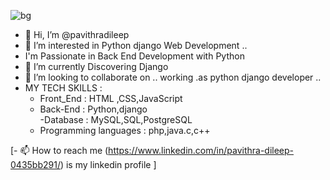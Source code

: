 ![bg](https://github.com/pavithradileep/pavithradileep/assets/137876673/0bf8fef9-3b92-4df5-a66c-195b2e435298)

- 👋 Hi, I’m @pavithradileep
- 👀 I’m interested in  Python django Web Development ..
-  I'm Passionate in Back End Development with Python 
- 🌱 I’m currently  Discovering Django 
-  💞️ I’m looking to collaborate on .. working .as python django  developer ..
- MY TECH  SKILLS :
  - Front_End : HTML ,CSS,JavaScript 
  - Back-End : Python,django   
  -Database :  MySQL,SQL,PostgreSQL
   - Programming languages : php,java.c,c++

 [- 📫 How to reach me
         (https://www.linkedin.com/in/pavithra-dileep-0435bb291/)
              is my linkedin profile ]

